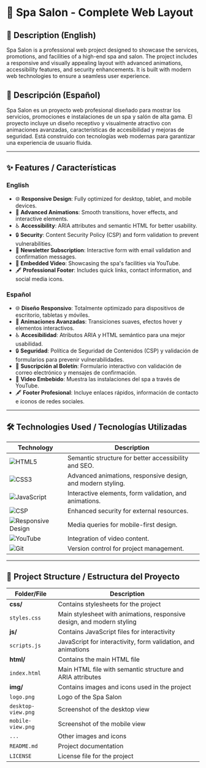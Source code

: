 # 🌟 Spa Salon - Complete Web Layout

## 📖 Description (English)

Spa Salon is a professional web project designed to showcase the services, promotions, and facilities of a high-end spa and salon. The project includes a responsive and visually appealing layout with advanced animations, accessibility features, and security enhancements. It is built with modern web technologies to ensure a seamless user experience.

## 📖 Descripción (Español)

Spa Salon es un proyecto web profesional diseñado para mostrar los servicios, promociones e instalaciones de un spa y salón de alta gama. El proyecto incluye un diseño receptivo y visualmente atractivo con animaciones avanzadas, características de accesibilidad y mejoras de seguridad. Está construido con tecnologías web modernas para garantizar una experiencia de usuario fluida.

---

## ✨ Features / Características

### English

- 🌐 **Responsive Design**: Fully optimized for desktop, tablet, and mobile devices.
- 🎨 **Advanced Animations**: Smooth transitions, hover effects, and interactive elements.
- ♿ **Accessibility**: ARIA attributes and semantic HTML for better usability.
- 🔒 **Security**: Content Security Policy (CSP) and form validation to prevent vulnerabilities.
- 📧 **Newsletter Subscription**: Interactive form with email validation and confirmation messages.
- 🎥 **Embedded Video**: Showcasing the spa's facilities via YouTube.
- 🖋️ **Professional Footer**: Includes quick links, contact information, and social media icons.

### Español

- 🌐 **Diseño Responsivo**: Totalmente optimizado para dispositivos de escritorio, tabletas y móviles.
- 🎨 **Animaciones Avanzadas**: Transiciones suaves, efectos hover y elementos interactivos.
- ♿ **Accesibilidad**: Atributos ARIA y HTML semántico para una mejor usabilidad.
- 🔒 **Seguridad**: Política de Seguridad de Contenidos (CSP) y validación de formularios para prevenir vulnerabilidades.
- 📧 **Suscripción al Boletín**: Formulario interactivo con validación de correo electrónico y mensajes de confirmación.
- 🎥 **Video Embebido**: Muestra las instalaciones del spa a través de YouTube.
- 🖋️ **Footer Profesional**: Incluye enlaces rápidos, información de contacto e íconos de redes sociales.

---

## 🛠️ Technologies Used / Tecnologías Utilizadas

| Technology                                                                                                                      | Description                                                 |
| ------------------------------------------------------------------------------------------------------------------------------- | ----------------------------------------------------------- |
| ![HTML5](https://img.shields.io/badge/HTML5-E34F26?style=for-the-badge&logo=html5&logoColor=white)                              | Semantic structure for better accessibility and SEO.        |
| ![CSS3](https://img.shields.io/badge/CSS3-1572B6?style=for-the-badge&logo=css3&logoColor=white)                                 | Advanced animations, responsive design, and modern styling. |
| ![JavaScript](https://img.shields.io/badge/JavaScript-F7DF1E?style=for-the-badge&logo=javascript&logoColor=black)               | Interactive elements, form validation, and animations.      |
| ![CSP](https://img.shields.io/badge/Security-CSP-important?style=for-the-badge&logo=shield&logoColor=white)                     | Enhanced security for external resources.                   |
| ![Responsive Design](https://img.shields.io/badge/Responsive-Design-00D1B2?style=for-the-badge&logo=responsive&logoColor=white) | Media queries for mobile-first design.                      |
| ![YouTube](https://img.shields.io/badge/YouTube-FF0000?style=for-the-badge&logo=youtube&logoColor=white)                        | Integration of video content.                               |
| ![Git](https://img.shields.io/badge/Git-F05032?style=for-the-badge&logo=git&logoColor=white)                                    | Version control for project management.                     |

---

## 📂 Project Structure / Estructura del Proyecto

| Folder/File        | Description                                                            |
| ------------------ | ---------------------------------------------------------------------- |
| **css/**           | Contains stylesheets for the project                                   |
| `styles.css`       | Main stylesheet with animations, responsive design, and modern styling |
| **js/**            | Contains JavaScript files for interactivity                            |
| `scripts.js`       | JavaScript for interactivity, form validation, and animations          |
| **html/**          | Contains the main HTML file                                            |
| `index.html`       | Main HTML file with semantic structure and ARIA attributes             |
| **img/**           | Contains images and icons used in the project                          |
| `logo.png`         | Logo of the Spa Salon                                                  |
| `desktop-view.png` | Screenshot of the desktop view                                         |
| `mobile-view.png`  | Screenshot of the mobile view                                          |
| `...`              | Other images and icons                                                 |
| `README.md`        | Project documentation                                                  |
| `LICENSE`          | License file for the project                                           |
